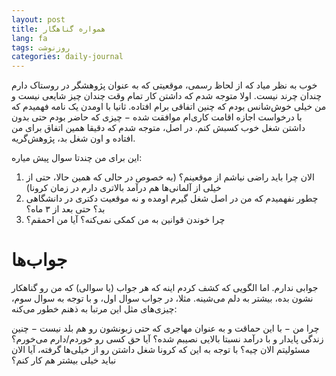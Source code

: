 ```yaml
---
layout: post
title: همواره گناهگار
lang: fa
tags: روزنوشت
categories: daily-journal
---
```


خوب به نظر میاد که از لحاظ رسمی، موقعیتی که به عنوان پژوهشگر در روستاک دارم چندان چرند نیست. اولا متوجه شدم که داشتن کار تمام وقت چندان چیز شایعی نیست و من خیلی خوش‌شانس بودم که چنین اتفاقی برام افتاده. ثانیا با اومدن یک نامه فهمیدم که با درخواست اجازه اقامت کاری‌ام موافقت شده − چیزی که حاضر بودم حتی بدون داشتن شغل خوب کسبش کنم. در اصل، متوجه شدم که دقیقا همین اتفاق برای من افتاده و اون شغل بد، پژوهش‌گریه.


این برای من چندتا سوال پیش‌ میاره:

1. الان چرا باید راضی نیاشم از موقعینم؟ (به خصوص در حالی که همین حالا، حتی از خیلی از آلمانی‌ها هم درآمد بالاتری دارم در زمان کرونا)
2. چطور نفهمیدم که من در اصل شغل گیرم اومده و نه موقعیت دکتری در دانشگاهی بد؟ حتی بعد از ۳ ماه؟
3. چرا خوندن قوانین به من کمکی نمی‌کنه؟ آیا من احمقم؟

# جواب‌ها
جوابی ندارم. اما الگویی که کشف کردم اینه که هر جواب (یا سوالی) که من رو گناهکار نشون بده، بیشتر به دلم می‌شینه. مثلا، در جواب سوال اول، و با توجه به سوال سوم، چیزی‌های مثل این مرتبا به ذهنم خطور می‌کنه:

چرا من − با این حماقت و به عنوان مهاجری که حتی زبونشون رو هم بلد نیست − چنین زندگی پایدار و با درآمد نسبتا بالایی نصیبم شده؟ آیا حق کسی رو خوردم/دارم می‌خورم؟ مسئولیتم الان چیه؟ با توجه به این که کرونا شغل داشتن رو از خیلی‌ها گرفته، آیا الان نباید خیلی بیشتر هم کار کنم؟
